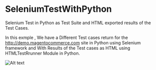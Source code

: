 # SeleniumTestWithPython
Selenium Test in Python as Test Suite and HTML exported results of the Test Cases.

In this exmple , We have a Different Test cases return for the http://demo.magentocommerce.com site in Python using Selenium framework
and With Results of the Test cases as HTML using HTMLTestRrunner Module in Python.

![Alt text](http://imageshack.com/a/img661/2614/ZFh4Oj.png "Optional title")
